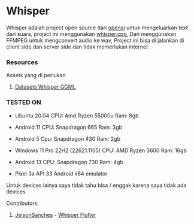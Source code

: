 # Whisper 

Whisper adalah project open source dari [openai](https://github.com/openai) untuk mengeluarkan text dari suara, project ini menggunakan [whisper.cpp](https://github.com/ggerganov/whisper.cpp), Dan menggunakan FFMPEG untuk mengconvert audio ke wav, Project ini bisa di jalankan di client side dan server side dan tidak memerlukan internet

### Resources

Assets yang di perlukan

1. [Datasets Whisper GGML](https://huggingface.co/datasets/ggerganov/whisper.cpp)

### TESTED ON

- Ubuntu 20.04
  CPU: Amd Ryzen 55000u
  Ram: 8gb

- Android 11
  CPU: Snapdragon 665
  Ram: 3gb

- Android 5
  Cpu: Snapdragon 430
  Ram: 2gb

- Windows 11 Pro 22H2 (22621.1105) 
   CPU: AMD Ryzen 3600
   Ram: 16gb

- Android 13
  CPU: Snapdragon 730
  Ram: 4gb

- Pixel 3a API 33 Android x64 emulator

Untuk devices lainya saya tidak tahu bisa / enggak karena saya tidak ada devices

Contributors:

1. [JeisonSanches](https://github.com/JeisonSanches) - [Whisper Flutter](https://github.com/azkadev/whisper_dart/tree/main/package/whisper_flutter)
